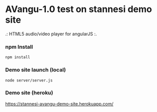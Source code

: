 # AVangu-1.0 test on stannesi demo site
.: HTML5 audio/video player for angularJS :.

### npm Install
```
npm install
```

### Demo site launch (local)

```
node server/server.js
```

### Demo site (heroku)

https://stannesi-avangu-demo-site.herokuapp.com/

